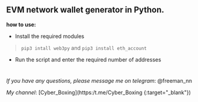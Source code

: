 
## EVM network wallet generator in Python.

**how to use:**


 - Install the required modules

> `pip3 intall web3py` and  `pip3 install eth_account`

 - Run the script and enter the required number of addresses
# 

*If you have any questions, please message me on telegram*: @freeman_nn 

*My channel*: [Cyber_Boxing](https:/t.me/Cyber_Boxing {:target="_blank"})
